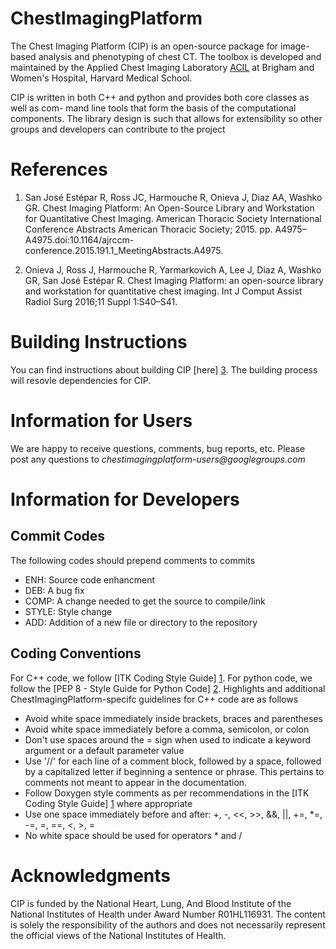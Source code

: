 ChestImagingPlatform
====================

The Chest Imaging Platform (CIP) is an open-source package for image-based analysis and phenotyping of chest CT. The toolbox is developed and maintained by the Applied Chest Imaging Laboratory [ACIL](https://acil.med.harvard.edu) at Brigham and Women's Hospital, Harvard Medical School.

CIP is written in both C++ and python and provides both core classes as well as com- mand line tools that form the basis of the computational components. The library design is such that allows for extensibility so other groups and developers can contribute to the project

References
===============

1.	San José Estépar R, Ross JC, Harmouche R, Onieva J, Diaz AA, Washko GR. Chest Imaging Platform: An Open-Source Library and Workstation for Quantitative Chest Imaging. American Thoracic Society International Conference Abstracts American Thoracic Society; 2015. pp. A4975–A4975.doi:10.1164/ajrccm-conference.2015.191.1_MeetingAbstracts.A4975.

2.	Onieva J, Ross J, Harmouche R, Yarmarkovich A, Lee J, Diaz A, Washko GR, San José Estépar R. Chest Imaging Platform: an open-source library and workstation for quantitative chest imaging. Int J Comput Assist Radiol Surg 2016;11 Suppl 1:S40–S41.


Building Instructions
============
You can find instructions about building CIP [here] [3].
The building process will resovle dependencies for CIP.

Information for Users
==========================

We are happy to receive questions, comments, bug reports, etc. Please post any questions to _chestimagingplatform-users@googlegroups.com_

Information for Developers
==========================

Commit Codes
------------
The following codes should prepend comments to commits

* ENH: Source code enhancment
* DEB: A bug fix
* COMP: A change needed to get the source to compile/link
* STYLE: Style change
* ADD: Addition of a new file or directory to the repository

Coding Conventions
------------------

For C++ code, we follow [ITK Coding Style Guide] [1]. For python code, we follow the [PEP 8 - Style Guide for Python Code] [2]. Highlights and additional ChestImagingPlatform-specifc guidelines for C++ code are as follows

* Avoid white space immediately inside brackets, braces and parentheses
* Avoid white space immediately before a comma, semicolon, or colon
* Don't use spaces around the = sign when used to indicate a keyword argument or a default parameter value
* Use '//' for each line of a comment block, followed by a space, followed by a capitalized letter if beginning a sentence or phrase. This pertains to comments not meant to appear in the documentation.
* Follow Doxygen style comments as per recommendations in the [ITK Coding Style Guide] [1] where appropriate
* Use one space immediately before and after: +, -, <<, >>, &&, ||, +=, *=, -=, \=, ==, <, >, =
* No white space should be used for operators * and /

[1]: http://www.vtk.org/Wiki/ITK/Coding_Style_Guide  "ITK Coding Style Guide"
[2]: http://www.python.org/dev/peps/pep-0008/        "PEP 8"
[3]: https://github.com/acil-bwh/ChestImagingPlatform/wiki#building-instructions

Acknowledgments
=================
CIP is funded by the National Heart, Lung, And Blood Institute of the National Institutes of Health under Award Number R01HL116931. The content is solely the responsibility of the authors and does not necessarily represent the official views of the National Institutes of Health.

